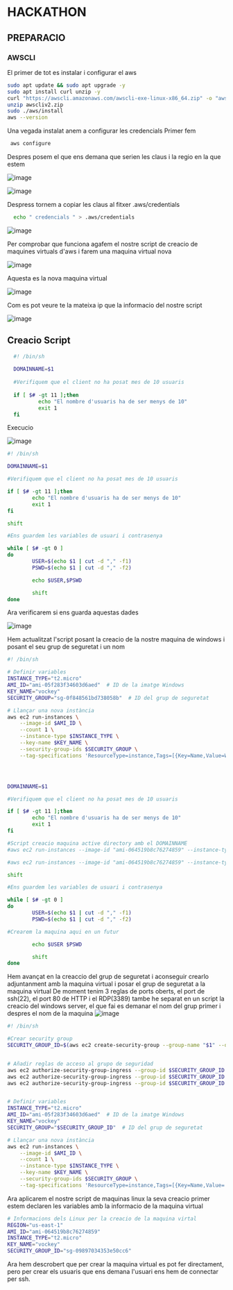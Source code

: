 # HACKATHON

## PREPARACIO
  ### AWSCLI
  El primer de tot es instalar i configurar el aws
  ``` bash
  sudo apt update && sudo apt upgrade -y
  sudo apt install curl unzip -y
  curl "https://awscli.amazonaws.com/awscli-exe-linux-x86_64.zip" -o "awscliv2.zip"
  unzip awscliv2.zip
  sudo ./aws/install
  aws --version
  ```

Una vegada instalat anem a configurar les credencials
Primer fem 
 ``` bash
  aws configure
  ```
Despres posem el que ens demana que serien les claus i la regio en la que estem 

![image](https://github.com/user-attachments/assets/abbaeda0-5ba7-44d9-9557-060a49dced3f)

![image](https://github.com/user-attachments/assets/df8e3f7b-78f7-4290-83fe-113b9c05639c)

Despress tornem a copiar les claus al fitxer .aws/credentials
``` bash
  echo " credencials " > .aws/credentials
  ```

![image](https://github.com/user-attachments/assets/75406d23-0c65-4893-a1b2-bbdef4d0c269)

Per comprobar que funciona agafem el nostre script de creacio de maquines virtuals d'aws i farem una maquina virtual nova

![image](https://github.com/user-attachments/assets/928a7d7a-fd92-4468-b6a0-ac08e9e4182a)

Aquesta es la nova maquina virtual 

![image](https://github.com/user-attachments/assets/f02de5cc-bdeb-4ae8-b4d1-18b066652a92)

Com es pot veure te la mateixa ip que la informacio del nostre script

![image](https://github.com/user-attachments/assets/d0fcfaf2-b00f-42f2-a2c0-a9faab8ad94a)

## Creacio Script

  ``` bash
    #! /bin/sh
    
    DOMAINNAME=$1
    
    #Verifiquem que el client no ha posat mes de 10 usuaris
    
    if [ $# -gt 11 ];then
            echo "El nombre d'usuaris ha de ser menys de 10"
            exit 1
    fi
  ```

Execucio

![image](https://github.com/user-attachments/assets/a88d2922-9102-47c9-96e6-82964fb00a3b)

``` bash
#! /bin/sh

DOMAINNAME=$1

#Verifiquem que el client no ha posat mes de 10 usuaris

if [ $# -gt 11 ];then
        echo "El nombre d'usuaris ha de ser menys de 10"
        exit 1
fi

shift

#Ens guardem les variables de usuari i contrasenya 

while [ $# -gt 0 ]
do
        USER=$(echo $1 | cut -d "," -f1)
        PSWD=$(echo $1 | cut -d "," -f2)

        echo $USER,$PSWD

        shift
done
```
Ara verificarem si ens guarda aquestas dades

![image](https://github.com/user-attachments/assets/00d8c2b4-b85f-4fe1-aea3-b2914519c0db)

Hem actualitzat l'script posant la creacio de la nostre maquina de windows i posant el seu grup  de seguretat i un nom 
``` bash
#! /bin/sh

# Definir variables
INSTANCE_TYPE="t2.micro"
AMI_ID="ami-05f283f34603d6aed"  # ID de la imatge Windows
KEY_NAME="vockey"
SECURITY_GROUP="sg-0f848561bd738058b"  # ID del grup de seguretat

# Llançar una nova instància
aws ec2 run-instances \
    --image-id $AMI_ID \
    --count 1 \
    --instance-type $INSTANCE_TYPE \
    --key-name $KEY_NAME \
    --security-group-ids $SECURITY_GROUP \
    --tag-specifications 'ResourceType=instance,Tags=[{Key=Name,Value=WindowsServer}]'




DOMAINNAME=$1

#Verifiquem que el client no ha posat mes de 10 usuaris

if [ $# -gt 11 ];then
        echo "El nombre d'usuaris ha de ser menys de 10"
        exit 1
fi

#Script creacio maquina active directory amb el DOMAINNAME
#aws ec2 run-instances --image-id "ami-064519b8c76274859" --instance-type "t2.micro" --key-name "vockey" --network-interfaces '{"AssociatePublicIpAddress":true,"DeviceIndex":0,"Groups":["sg-0f848561bd738058b"]}>

#aws ec2 run-instances --image-id "ami-064519b8c76274859" --instance-type "t2.micro" --key-name "vockey" --network-interfaces '{"AssociatePublicIpAddress":true,"DeviceIndex":0,"Groups":["sg-0f848561bd738058b"]}>

shift

#Ens guardem les variables de usuari i contrasenya 

while [ $# -gt 0 ]
do
        USER=$(echo $1 | cut -d "," -f1)
        PSWD=$(echo $1 | cut -d "," -f2)

#Crearem la maquina aqui en un futur

        echo $USER $PSWD

        shift
done

```

Hem avançat en la creaccio del grup de seguretat i aconseguir crearlo adjuntanment amb la maquina virtual i posar el grup de seguretat a la maquina virtual
De moment tenim 3 reglas de ports oberts, el port de ssh(22), el port 80 de HTTP i el RDP(3389) tambe he separat en un script la creacio del windows server, el que fai es demanar el nom del grup primer i despres el nom de la maquina
![image](https://github.com/user-attachments/assets/81937121-7a78-490e-922e-a5936b51d157)

``` bash
#! /bin/sh

#Crear security group 
SECURITY_GROUP_ID=$(aws ec2 create-security-group --group-name "$1" --description "Seguridad para hackathon" --query 'GroupId' --output text)


# Añadir reglas de acceso al grupo de seguridad
aws ec2 authorize-security-group-ingress --group-id $SECURITY_GROUP_ID --protocol tcp --port 22 --cidr 0.0.0.0/0   # SSH
aws ec2 authorize-security-group-ingress --group-id $SECURITY_GROUP_ID --protocol tcp --port 80 --cidr 0.0.0.0/0   # HTTP
aws ec2 authorize-security-group-ingress --group-id $SECURITY_GROUP_ID --protocol tcp --port 3389 --cidr 0.0.0.0/0  # RDP para servidor Windows


# Definir variables
INSTANCE_TYPE="t2.micro"
AMI_ID="ami-05f283f34603d6aed"  # ID de la imatge Windows
KEY_NAME="vockey"
SECURITY_GROUP="$SECURITY_GROUP_ID"  # ID del grup de seguretat

# Llançar una nova instància
aws ec2 run-instances \
    --image-id $AMI_ID \
    --count 1 \
    --instance-type $INSTANCE_TYPE \
    --key-name $KEY_NAME \
    --security-group-ids $SECURITY_GROUP \
    --tag-specifications 'ResourceType=instance,Tags=[{Key=Name,Value='$2'}]'

```

Ara aplicarem el nostre script de maquinas linux la seva creacio primer estem declaren les variables amb la informacio de la maquina virtual
``` bash
# Informacions dels Linux per la creacio de la maquina virtal
REGION="us-east-1"
AMI_ID="ami-064519b8c76274859"
INSTANCE_TYPE="t2.micro"
KEY_NAME="vockey"
SECURITY_GROUP_ID="sg-09897034353e50cc6"
```

Ara hem descrobert que per crear la maquina virtual es pot fer directament, pero per crear els usuaris que ens demana l'usuari ens hem de connectar per ssh.


